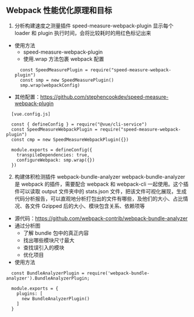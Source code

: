 ## Webpack 性能优化原理和目标

1. 分析构建速度之测量插件 speed-measure-webpack-plugin
   显示每个 loader 和 plugin 执行时间，会将比较耗时的用红色标记出来

- 使用方法
  - speed-measure-webpack-plugin
  - 使用.wrap 方法包裹 webpack 配置
  ```
    const SpeedMeasurePlugin = require("speed-measure-webpack-plugin")
    const smp = new SpeedMeasurePlugin()
    smp.wrap(webpackConfig)
  ```
- 其他配置：https://github.com/stephencookdev/speed-measure-webpack-plugin

```
  [vue.config.js]

  const { defineConfig } = require("@vue/cli-service")
  const SpeedMeasureWebpackPlugin = require("speed-measure-webpack-plugin")
  const cmp = new SpeedMeasureWebpackPlugin({})

  module.exports = defineConfig({
    transpileDependencies: true,
    configureWebpack: smp.wrap({})
  })
```

2. 构建体积检测插件 webpack-bundle-analyzer
   webpack-bundle-analyzer 是 webpack 的插件，需要配合 webpack 和 webpack-cli 一起使用。这个插件可以读取 output 文件夹中的 stats.json 文件，把该文件可视化展现，生成代码分析报告，可以直观地分析打包出的文件有哪些，及他们的大小、占比情况、各文件 Gzipped 后的大小、模块包含关系、依赖项等

- 源代码：https://github.com/webpack-contrib/webpack-bundle-analyzer
- 通过分析图
  - 了解 bundle 包中的真正内容
  - 找出哪些模块尺寸最大
  - 查找误引入的模块
  - 优化项目
- 使用方法

```
  const BundleAnalyzerPlugin = require('webpack-bundle-analyzer').BundleAnalyzerPlugin;

  module.exports = {
    plugins: [
      new BundleAnalyzerPlugin()
    ]
  }
```
